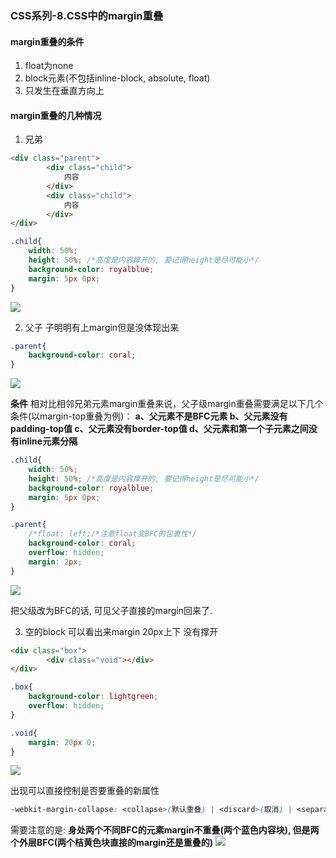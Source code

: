 ### CSS系列-8.CSS中的margin重叠

#### margin重叠的条件
1. float为none
2. block元素(不包括inline-block, absolute, float)
3. 只发生在垂直方向上 

#### margin重叠的几种情况
1. 兄弟

```html
<div class="parent">
		<div class="child">
			内容
		</div>
		<div class="child">
			内容
		</div>
</div>
```

```css
.child{
	width: 50%;
	height: 50%; /*高度是内容撑开的, 要记得height是尽可能小*/
	background-color: royalblue;
	margin: 5px 0px;
}
```
![](https://174studio.com:17480/blog/wp-content/uploads/2018/09/44b8dad7781435f6b4aa874a98e9dbdf.png)

2. 父子 子明明有上margin但是没体现出来

```css
.parent{
	background-color: coral;
}
```

![](https://174studio.com:17480/blog/wp-content/uploads/2018/09/4ab036a3edf15440e12344da4a5a0a33.png)

**条件**
相对比相邻兄弟元素margin重叠来说，父子级margin重叠需要满足以下几个条件(以margin-top重叠为例)：
**a、父元素不是BFC元素
b、父元素没有padding-top值
c、父元素没有border-top值
d、父元素和第一个子元素之间没有inline元素分隔**

```css
.child{
	width: 50%;
	height: 50%; /*高度是内容撑开的, 要记得height是尽可能小*/
	background-color: royalblue;
	margin: 5px 0px;
}

.parent{
	/*float: left;/*注意float变BFC的包裹性*/
	background-color: coral;
	overflow: hidden;
	margin: 2px;
}
```
![](https://174studio.com:17480/blog/wp-content/uploads/2018/09/522e8b5cd096dbdf641391954b270de0.png)

把父级改为BFC的话, 可见父子直接的margin回来了.

3. 空的block 可以看出来margin 20px上下 没有撑开

```html
<div class="box">
		<div class="void"></div>
</div>
```

```css
.box{
	background-color: lightgreen;
	overflow: hidden;
}

.void{
	margin: 20px 0;
}
```

![](https://174studio.com:17480/blog/wp-content/uploads/2018/09/53da05fb7fa77a93a4791e4d679be0f4.png)

出现可以直接控制是否要重叠的新属性
```css
-webkit-margin-collapse: <collapse>(默认重叠) | <discard>(取消) | <separate>(分隔)
```
需要注意的是: **身处两个不同BFC的元素margin不重叠(两个蓝色内容块), 但是两个外层BFC(两个桔黄色块直接的margin还是重叠的)**
![](https://174studio.com:17480/blog/wp-content/uploads/2018/09/3e6e66a577441663d9298dc48781e38a.png)

